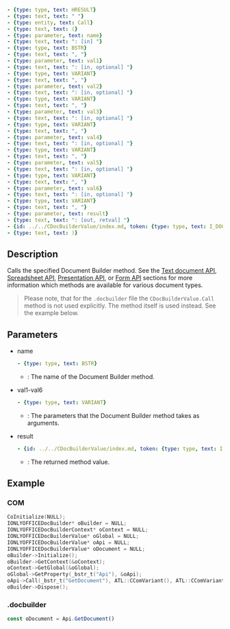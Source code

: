 ```yml signature
- {type: type, text: HRESULT}
- {type: text, text: " "}
- {type: entity, text: Call}
- {type: text, text: (}
- {type: parameter, text: name}
- {type: text, text: ": [in] "}
- {type: type, text: BSTR}
- {type: text, text: ", "}
- {type: parameter, text: val1}
- {type: text, text: ": [in, optional] "}
- {type: type, text: VARIANT}
- {type: text, text: ", "}
- {type: parameter, text: val2}
- {type: text, text: ": [in, optional] "}
- {type: type, text: VARIANT}
- {type: text, text: ", "}
- {type: parameter, text: val3}
- {type: text, text: ": [in, optional] "}
- {type: type, text: VARIANT}
- {type: text, text: ", "}
- {type: parameter, text: val4}
- {type: text, text: ": [in, optional] "}
- {type: type, text: VARIANT}
- {type: text, text: ", "}
- {type: parameter, text: val5}
- {type: text, text: ": [in, optional] "}
- {type: type, text: VARIANT}
- {type: text, text: ", "}
- {type: parameter, text: val6}
- {type: text, text: ": [in, optional] "}
- {type: type, text: VARIANT}
- {type: text, text: ", "}
- {type: parameter, text: result}
- {type: text, text: ": [out, retval] "}
- {id: ../../CDocBuilderValue/index.md, token: {type: type, text: I_DOCBUILDER_VALUE**}}
- {type: text, text: )}
```

## Description

Calls the specified Document Builder method. See the [Text document API](../../../../Office%20API/Usage%20API/Text%20Document%20API/Text%20Document%20API.md), [Spreadsheet API](../../../../Office%20API/Usage%20API/Spreadsheet%20API/Spreadsheet%20API.md), [Presentation API](../../../../Office%20API/Usage%20API/Presentation%20API/Presentation%20API.md), or [Form API](../../../../Office%20API/Usage%20API/Form%20API/Form%20API.md) sections for more information which methods are available for various document types.

> Please note, that for the `.docbuilder` file the `CDocBuilderValue.Call` method is not used explicitly. The method itself is used instead. See the example below.

## Parameters

<parameters>

- name

  ```yml signature.variant="inline"
  - {type: type, text: BSTR}
  ```

  - : The name of the Document Builder method.

- val1-val6

  ```yml signature.variant="inline"
  - {type: type, text: VARIANT}
  ```

  - : The parameters that the Document Builder method takes as arguments.

- result

  ```yml signature.variant="inline"
  - {id: ../../CDocBuilderValue/index.md, token: {type: type, text: I_DOCBUILDER_VALUE**}}
  ```

  - : The returned method value.

</parameters>

## Example

### COM

```cpp
CoInitialize(NULL);
IONLYOFFICEDocBuilder* oBuilder = NULL;
IONLYOFFICEDocBuilderContext* oContext = NULL;
IONLYOFFICEDocBuilderValue* oGlobal = NULL;
IONLYOFFICEDocBuilderValue* oApi = NULL;
IONLYOFFICEDocBuilderValue* oDocument = NULL;
oBuilder->Initialize();
oBuilder->GetContext(&oContext);
oContext->GetGlobal(&oGlobal);
oGlobal->GetProperty(_bstr_t("Api"), &oApi);
oApi->Call(_bstr_t("GetDocument"), ATL::CComVariant(), ATL::CComVariant(), ATL::CComVariant(), ATL::CComVariant(), ATL::CComVariant(), ATL::CComVariant(), &oDocument);
oBuilder->Dispose();
```

### .docbuilder

```ts
const oDocument = Api.GetDocument()
```

